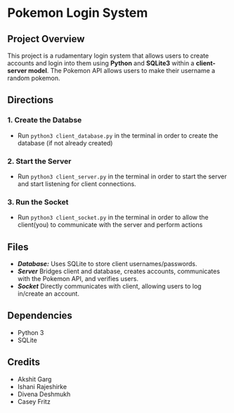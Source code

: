 # Pokemon Login System
## Project Overview
This project is a rudamentary login system that allows users to create accounts and login into them using **Python** and **SQLite3** within a **client-server model**. The Pokemon API allows users to make their username a random pokemon.

## Directions
### 1. Create the Databse
- Run `python3 client_database.py` in the terminal in order to create the database (if not already created)
### 2. Start the Server
- Run `python3 client_server.py` in the terminal in order to start the server and start listening for client connections.
### 3. Run the Socket
- Run `python3 client_socket.py` in the terminal in order to allow the client(you) to communicate with the server and perform actions

## Files
- ***Database:*** Uses SQLite to store client usernames/passwords.
- ***Server*** Bridges client and database, creates accounts, communicates with the Pokemon API, and verifies users.
- ***Socket*** Directly communicates with client, allowing users to log in/create an account.

## Dependencies
- Python 3
- SQLite

## Credits
- Akshit Garg
- Ishani Rajeshirke 
- Divena Deshmukh
- Casey Fritz